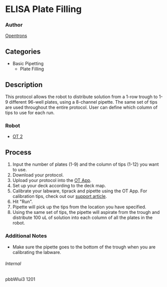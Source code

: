 # ELISA Plate Filling

### Author
[Opentrons](http://www.opentrons.com/)

## Categories
* Basic Pipetting
    * Plate Filling

## Description
This protocol allows the robot to distribute solution from a 1-row trough to 1-9 different 96-well plates, using a 8-channel pipette. The same set of tips are used throughout the entire protocol. User can define which column of tips to use for each run.

### Robot
* [OT 2](https://opentrons.com/ot-2)

## Process
1. Input the number of plates (1-9) and the column of tips (1-12) you want to use.
2. Download your protocol.
3. Upload your protocol into the [OT App](https://opentrons.com/ot-app).
4. Set up your deck according to the deck map.
5. Calibrate your labware, tiprack and pipette using the OT App. For calibration tips, check out our [support article](https://support.opentrons.com/ot-2/getting-started-software-setup/deck-calibration).
6. Hit "Run".
7. Pipette will pick up the tips from the location you have specified.
8. Using the same set of tips, the pipette will aspirate from the trough and distribute 100 uL of solution into each column of all the plates in the robot.

### Additional Notes
* Make sure the pipette goes to the bottom of the trough when you are calibrating the labware.

###### Internal
pbbWlui3
1201

